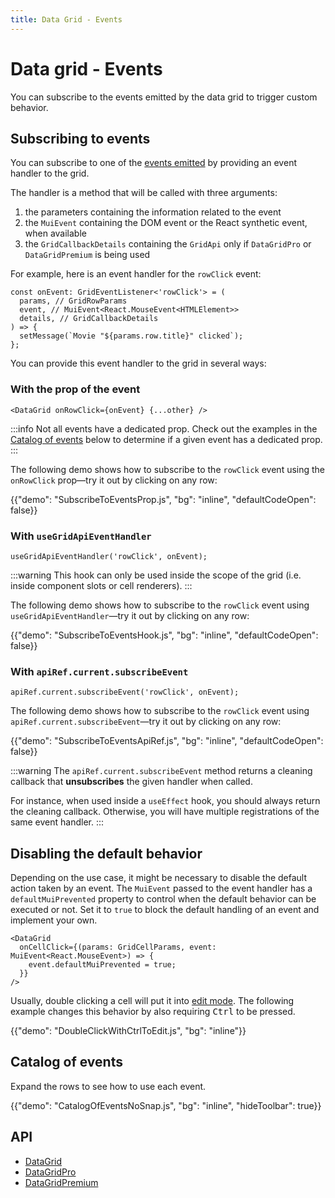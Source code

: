 ```yaml
---
title: Data Grid - Events
---
```


# Data grid - Events

<p class="description">You can subscribe to the events emitted by the data grid to trigger custom behavior.</p>

## Subscribing to events

You can subscribe to one of the [events emitted](/x/react-data-grid/events/#catalog-of-events) by providing an event handler to the grid.

The handler is a method that will be called with three arguments:

1. the parameters containing the information related to the event
2. the `MuiEvent` containing the DOM event or the React synthetic event, when available
3. the `GridCallbackDetails` containing the `GridApi` only if `DataGridPro` or `DataGridPremium` is being used

For example, here is an event handler for the `rowClick` event:

```tsx
const onEvent: GridEventListener<'rowClick'> = (
  params, // GridRowParams
  event, // MuiEvent<React.MouseEvent<HTMLElement>>
  details, // GridCallbackDetails
) => {
  setMessage(`Movie "${params.row.title}" clicked`);
};
```

You can provide this event handler to the grid in several ways:

### With the prop of the event

```tsx
<DataGrid onRowClick={onEvent} {...other} />
```

:::info
Not all events have a dedicated prop.
Check out the examples in the [Catalog of events](#catalog-of-events) below to determine if a given event has a dedicated prop.
:::

The following demo shows how to subscribe to the `rowClick` event using the `onRowClick` prop—try it out by clicking on any row:

{{"demo": "SubscribeToEventsProp.js", "bg": "inline", "defaultCodeOpen": false}}

### With `useGridApiEventHandler`

```tsx
useGridApiEventHandler('rowClick', onEvent);
```

:::warning
This hook can only be used inside the scope of the grid (i.e. inside component slots or cell renderers).
:::

The following demo shows how to subscribe to the `rowClick` event using `useGridApiEventHandler`—try it out by clicking on any row:

{{"demo": "SubscribeToEventsHook.js", "bg": "inline", "defaultCodeOpen": false}}

### With `apiRef.current.subscribeEvent` [<span class="plan-pro"></span>](https://mui.com/store/items/mui-x-pro/)

```tsx
apiRef.current.subscribeEvent('rowClick', onEvent);
```

The following demo shows how to subscribe to the `rowClick` event using `apiRef.current.subscribeEvent`—try it out by clicking on any row:

{{"demo": "SubscribeToEventsApiRef.js", "bg": "inline", "defaultCodeOpen": false}}

:::warning
The `apiRef.current.subscribeEvent` method returns a cleaning callback that **unsubscribes** the given handler when called.

For instance, when used inside a `useEffect` hook, you should always return the cleaning callback.
Otherwise, you will have multiple registrations of the same event handler.
:::

## Disabling the default behavior

Depending on the use case, it might be necessary to disable the default action taken by an event.
The `MuiEvent` passed to the event handler has a `defaultMuiPrevented` property to control when the default behavior can be executed or not.
Set it to `true` to block the default handling of an event and implement your own.

```tsx
<DataGrid
  onCellClick={(params: GridCellParams, event: MuiEvent<React.MouseEvent>) => {
    event.defaultMuiPrevented = true;
  }}
/>
```

Usually, double clicking a cell will put it into [edit mode](/x/react-data-grid/editing/).
The following example changes this behavior by also requiring <kbd class="key">Ctrl</kbd> to be pressed.

{{"demo": "DoubleClickWithCtrlToEdit.js", "bg": "inline"}}

## Catalog of events

Expand the rows to see how to use each event.

{{"demo": "CatalogOfEventsNoSnap.js", "bg": "inline", "hideToolbar": true}}

## API

- [DataGrid](/x/api/data-grid/data-grid/)
- [DataGridPro](/x/api/data-grid/data-grid-pro/)
- [DataGridPremium](/x/api/data-grid/data-grid-premium/)
